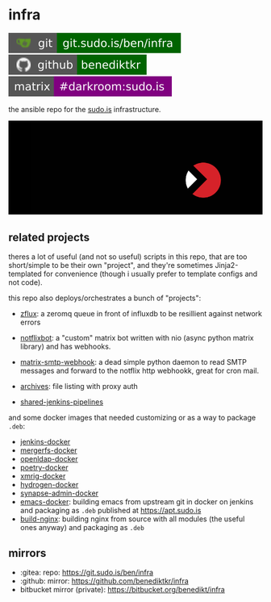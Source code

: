 # infra

[![git](docs/img/shields/git.sudo.is-ben-infra.svg)](https://git.sudo.is/ben/infra)
[![github](docs/img/shields/github-benediktkr.svg)](https://github.com/benediktkr/infra)
[![matrix](docs/img/shields/darkroom.svg)](https://matrix.to/#/#darkroom:sudo.is)

the ansible repo for the [sudo.is](https://www.sudo.is) infrastructure.

![logo](docs/img/logo.png)

## related projects

theres a lot of useful (and not so useful) scripts in this repo, that
are too short/simple to be their own "project", and they're sometimes
Jinja2-templated for convenience (though i usually prefer to template
configs and not code).

this repo also deploys/orchestrates a bunch of "projects":

 * [zflux](https://git.sudo.is/ben/zflux): a zeromq queue in front of
   influxdb to be resillient against network errors

 * [notflixbot](https://git.sudo.is/ben/notflixbot): a "custom" matrix
   bot written with nio (async python matrix library) and has
   webhooks.

 * [matrix-smtp-webhook](https://git.sudo.is/ben/matrix-smtp-webhook):
   a dead simple python daemon to read SMTP messages and forward to
   the notflix http webhookk, great for cron mail.

 * [archives](https://git.sudo.is/ben/archives): file listing with
   proxy auth

 * [shared-jenkins-pipelines](https://git.sudo.is/ben/shared-jenkins-pipelines)

and some docker images that needed customizing or as a way to package `.deb`:

 * [jenkins-docker](https://git.sudo.is/ben/jenkins-docker)
 * [mergerfs-docker](https://git.sudo.is/ben/mergerfs-docker)
 * [openldap-docker](https://git.sudo.is/ben/openldap-docker)
 * [poetry-docker](https://git.sudo.is/ben/poetry-docker)
 * [xmrig-docker](https://git.sudo.is/ben/xmrig-docker)
 * [hydrogen-docker](https://git.sudo.is/ben/hydrogen-docker)
 * [synapse-admin-docker](https://git.sudo.is/ben/synapse-admin-docker)
 * [emacs-docker](https://git.sudo.is/ben/emacs-docker): building
   emacs from upstream git in docker on jenkins and packaging as
   `.deb` published at https://apt.sudo.is
 * [build-nginx](https://git.sudo.is/ben/build-nginx): building nginx from
   source with all modules (the useful ones anyway) and packaging as `.deb`


## mirrors

 * :gitea: repo: https://git.sudo.is/ben/infra
 * :github: mirror: https://github.com/benediktkr/infra
 * bitbucket mirror (private): https://bitbucket.org/benedikt/infra
